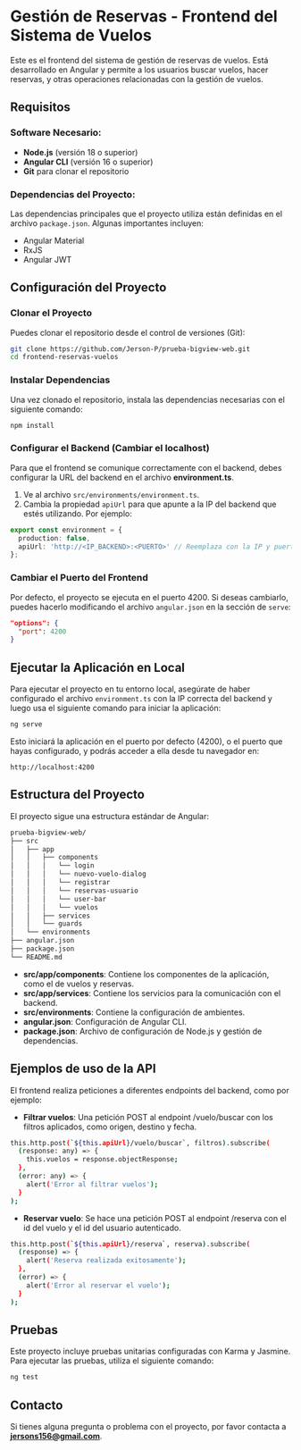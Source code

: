 
# Gestión de Reservas - Frontend del Sistema de Vuelos

Este es el frontend del sistema de gestión de reservas de vuelos. Está desarrollado en Angular y permite a los usuarios buscar vuelos, hacer reservas, y otras operaciones relacionadas con la gestión de vuelos.

## Requisitos

### Software Necesario:
- **Node.js** (versión 18 o superior)
- **Angular CLI** (versión 16 o superior)
- **Git** para clonar el repositorio

### Dependencias del Proyecto:
Las dependencias principales que el proyecto utiliza están definidas en el archivo `package.json`. Algunas importantes incluyen:
- Angular Material
- RxJS
- Angular JWT

## Configuración del Proyecto

### Clonar el Proyecto
Puedes clonar el repositorio desde el control de versiones (Git):
```bash
git clone https://github.com/Jerson-P/prueba-bigview-web.git
cd frontend-reservas-vuelos
```

### Instalar Dependencias
Una vez clonado el repositorio, instala las dependencias necesarias con el siguiente comando:
```bash
npm install
```

### Configurar el Backend (Cambiar el localhost)
Para que el frontend se comunique correctamente con el backend, debes configurar la URL del backend en el archivo **environment.ts**. 

1. Ve al archivo `src/environments/environment.ts`.
2. Cambia la propiedad `apiUrl` para que apunte a la IP del backend que estés utilizando. Por ejemplo:
```typescript
export const environment = {
  production: false,
  apiUrl: 'http://<IP_BACKEND>:<PUERTO>' // Reemplaza con la IP y puerto donde estén desplegados tus microservicios
};
```

### Cambiar el Puerto del Frontend
Por defecto, el proyecto se ejecuta en el puerto 4200. Si deseas cambiarlo, puedes hacerlo modificando el archivo `angular.json` en la sección de `serve`:
```json
"options": {
  "port": 4200
}
```

## Ejecutar la Aplicación en Local

Para ejecutar el proyecto en tu entorno local, asegúrate de haber configurado el archivo `environment.ts` con la IP correcta del backend y luego usa el siguiente comando para iniciar la aplicación:
```bash
ng serve
```
Esto iniciará la aplicación en el puerto por defecto (4200), o el puerto que hayas configurado, y podrás acceder a ella desde tu navegador en:
```
http://localhost:4200
```

## Estructura del Proyecto

El proyecto sigue una estructura estándar de Angular:
```bash
prueba-bigview-web/
├── src
│   ├── app
│   │   ├── components
│   │   │   └── login
│   │   │   └── nuevo-vuelo-dialog
│   │   │   └── registrar
│   │   │   └── reservas-usuario
│   │   │   └── user-bar
│   │   │   └── vuelos
│   │   ├── services
│   │   └── guards
│   └── environments
├── angular.json
├── package.json
└── README.md
```

- **src/app/components**: Contiene los componentes de la aplicación, como el de vuelos y reservas.
- **src/app/services**: Contiene los servicios para la comunicación con el backend.
- **src/environments**: Contiene la configuración de ambientes.
- **angular.json**: Configuración de Angular CLI.
- **package.json**: Archivo de configuración de Node.js y gestión de dependencias.

## Ejemplos de uso de la API
El frontend realiza peticiones a diferentes endpoints del backend, como por ejemplo:
- **Filtrar vuelos**: Una petición POST al endpoint /vuelo/buscar con los filtros aplicados, como origen, destino y fecha.
 
```bash
this.http.post(`${this.apiUrl}/vuelo/buscar`, filtros).subscribe(
  (response: any) => {
    this.vuelos = response.objectResponse;
  },
  (error: any) => {
    alert('Error al filtrar vuelos');
  }
);

```
- **Reservar vuelo**: Se hace una petición POST al endpoint /reserva con el id del vuelo y el id del usuario autenticado.

```bash
this.http.post(`${this.apiUrl}/reserva`, reserva).subscribe(
  (response) => {
    alert('Reserva realizada exitosamente');
  },
  (error) => {
    alert('Error al reservar el vuelo');
  }
);

```
## Pruebas

Este proyecto incluye pruebas unitarias configuradas con Karma y Jasmine. Para ejecutar las pruebas, utiliza el siguiente comando:

```bash
ng test

```

## Contacto

Si tienes alguna pregunta o problema con el proyecto, por favor contacta a **jersons156@gmail.com**.
